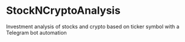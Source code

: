 # StockNCryptoAnalysis
Investment analysis of stocks and crypto based on ticker symbol with a Telegram bot automation
